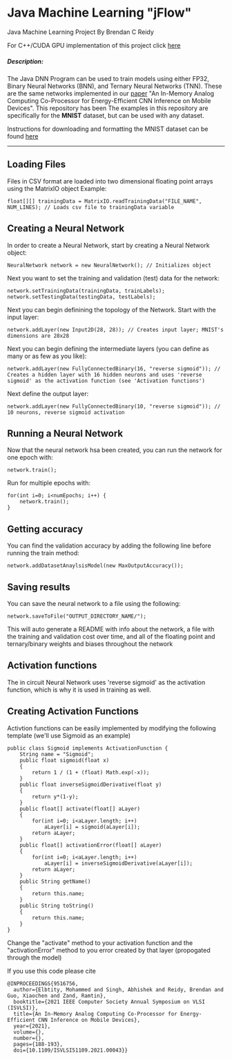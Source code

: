 # Java Machine Learning "jFlow"
Java Machine Learning Project
By Brendan C Reidy

For C++/CUDA GPU implementation of this project click [here](https://github.com/iCAS-Lab/CUDA-Neural-Network)

##### Description:
The Java DNN Program can be used to train models using either FP32, Binary Neural Networks (BNN), and Ternary Neural Networks (TNN). These are the same networks implemented in our [paper](https://ieeexplore.ieee.org/abstract/document/9516756) "An In-Memory Analog Computing Co-Processor for Energy-Efficient CNN Inference on Mobile Devices". This repository has been 
The examples in this repository are specifically for the **MNIST** dataset, but can be used with any dataset.

Instructions for downloading and formatting the MNIST dataset can be found [here](http://rasbt.github.io/mlxtend/user_guide/data/loadlocal_mnist/)

---------------------------------------------------------------
## Loading Files
Files in CSV format are loaded into two dimensional floating point arrays using the MatrixIO object
Example:
```
float[][] trainingData = MatrixIO.readTrainingData("FILE_NAME", NUM_LINES); // Loads csv file to trainingData variable
```


## Creating a Neural Network
In order to create a Neural Network, start by creating a Neural Network object:

```
NeuralNetwork network = new NeuralNetwork(); // Initializes object
```
Next you want to set the training and validation (test) data for the network:
```
network.setTrainingData(trainingData, trainLabels);
network.setTestingData(testingData, testLabels);
```
Next you can begin definining the topology of the Network. Start with the input layer:
```
network.addLayer(new Input2D(28, 28)); // Creates input layer; MNIST's dimensions are 28x28
```
Next you can begin defining the intermediate layers (you can define as many or as few as you like):
```
network.addLayer(new FullyConnectedBinary(16, "reverse sigmoid")); // Creates a hidden layer with 16 hidden neurons and uses 'reverse sigmoid' as the activation function (see 'Activation functions')
```
Next define the output layer:
```
network.addLayer(new FullyConnectedBinary(10, "reverse sigmoid")); // 10 neurons, reverse sigmoid activation
```

## Running a Neural Network
Now that the neural network hsa been created, you can run the network for one epoch with:
```
network.train();
```
Run for multiple epochs with:
```
for(int i=0; i<numEpochs; i++) {
    network.train();
}
```

## Getting accuracy
You can find the validation accuracy by adding the following line before running the train method:
```
network.addDatasetAnaylsisModel(new MaxOutputAccuracy());
```

## Saving results
You can save the neural network to a file using the following:
```
network.saveToFile("OUTPUT_DIRECTORY_NAME/");
```
This will auto generate a README with info about the network, a file with the training and validation cost over time, and all of the floating point and ternary/binary weights and biases throughout the network

## Activation functions
The in circuit Neural Network uses 'reverse sigmoid' as the activation function, which is why it is used in training as well.

## Creating Activation Functions
Activtion functions can be easily implemented by modifying the following template (we'll use Sigmoid as an example)
```
public class Sigmoid implements ActivationFunction {
    String name = "Sigmoid";
    public float sigmoid(float x)
    {
        return 1 / (1 + (float) Math.exp(-x));
    }
    public float inverseSigmoidDerivative(float y)
    {
        return y*(1-y);
    }
    public float[] activate(float[] aLayer)
    {
        for(int i=0; i<aLayer.length; i++)
            aLayer[i] = sigmoid(aLayer[i]);
        return aLayer;
    }
    public float[] activationError(float[] aLayer)
    {
        for(int i=0; i<aLayer.length; i++)
            aLayer[i] = inverseSigmoidDerivative(aLayer[i]);
        return aLayer;
    }
    public String getName()
    {
        return this.name;
    }
    public String toString()
    {
        return this.name;
    }
}
```
Change the "activate" method to your activation function and the "activationError" method to you error created by that layer (propogated through the model)

If you use this code please cite
```
@INPROCEEDINGS{9516756,
  author={Elbtity, Mohammed and Singh, Abhishek and Reidy, Brendan and Guo, Xiaochen and Zand, Ramtin},
  booktitle={2021 IEEE Computer Society Annual Symposium on VLSI (ISVLSI)}, 
  title={An In-Memory Analog Computing Co-Processor for Energy-Efficient CNN Inference on Mobile Devices}, 
  year={2021},
  volume={},
  number={},
  pages={188-193},
  doi={10.1109/ISVLSI51109.2021.00043}}
```
